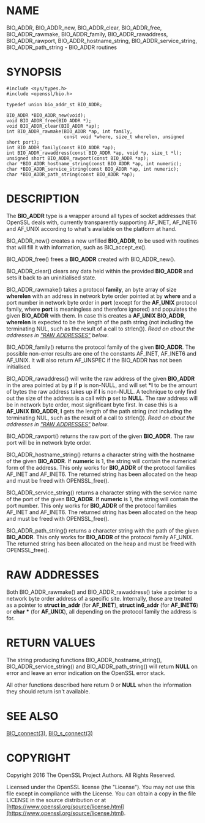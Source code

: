 # NAME

BIO\_ADDR, BIO\_ADDR\_new, BIO\_ADDR\_clear, BIO\_ADDR\_free, BIO\_ADDR\_rawmake,
BIO\_ADDR\_family, BIO\_ADDR\_rawaddress, BIO\_ADDR\_rawport,
BIO\_ADDR\_hostname\_string, BIO\_ADDR\_service\_string,
BIO\_ADDR\_path\_string - BIO\_ADDR routines

# SYNOPSIS

    #include <sys/types.h>
    #include <openssl/bio.h>

    typedef union bio_addr_st BIO_ADDR;

    BIO_ADDR *BIO_ADDR_new(void);
    void BIO_ADDR_free(BIO_ADDR *);
    void BIO_ADDR_clear(BIO_ADDR *ap);
    int BIO_ADDR_rawmake(BIO_ADDR *ap, int family,
                         const void *where, size_t wherelen, unsigned short port);
    int BIO_ADDR_family(const BIO_ADDR *ap);
    int BIO_ADDR_rawaddress(const BIO_ADDR *ap, void *p, size_t *l);
    unsigned short BIO_ADDR_rawport(const BIO_ADDR *ap);
    char *BIO_ADDR_hostname_string(const BIO_ADDR *ap, int numeric);
    char *BIO_ADDR_service_string(const BIO_ADDR *ap, int numeric);
    char *BIO_ADDR_path_string(const BIO_ADDR *ap);

# DESCRIPTION

The **BIO\_ADDR** type is a wrapper around all types of socket
addresses that OpenSSL deals with, currently transparently
supporting AF\_INET, AF\_INET6 and AF\_UNIX according to what's
available on the platform at hand.

BIO\_ADDR\_new() creates a new unfilled **BIO\_ADDR**, to be used
with routines that will fill it with information, such as
BIO\_accept\_ex().

BIO\_ADDR\_free() frees a **BIO\_ADDR** created with BIO\_ADDR\_new().

BIO\_ADDR\_clear() clears any data held within the provided **BIO\_ADDR** and sets
it back to an uninitialised state.

BIO\_ADDR\_rawmake() takes a protocol **family**, an byte array of
size **wherelen** with an address in network byte order pointed at
by **where** and a port number in network byte order in **port** (except
for the **AF\_UNIX** protocol family, where **port** is meaningless and
therefore ignored) and populates the given **BIO\_ADDR** with them.
In case this creates a **AF\_UNIX** **BIO\_ADDR**, **wherelen** is expected
to be the length of the path string (not including the terminating
NUL, such as the result of a call to strlen()).
_Read on about the addresses in ["RAW ADDRESSES"](#raw-addresses) below_.

BIO\_ADDR\_family() returns the protocol family of the given
**BIO\_ADDR**.  The possible non-error results are one of the
constants AF\_INET, AF\_INET6 and AF\_UNIX. It will also return AF\_UNSPEC if the
BIO\_ADDR has not been initialised.

BIO\_ADDR\_rawaddress() will write the raw address of the given
**BIO\_ADDR** in the area pointed at by **p** if **p** is non-NULL,
and will set **\*l** to be the amount of bytes the raw address
takes up if **l** is non-NULL.
A technique to only find out the size of the address is a call
with **p** set to **NULL**.  The raw address will be in network byte
order, most significant byte first.
In case this is a **AF\_UNIX** **BIO\_ADDR**, **l** gets the length of the
path string (not including the terminating NUL, such as the result of
a call to strlen()).
_Read on about the addresses in ["RAW ADDRESSES"](#raw-addresses) below_.

BIO\_ADDR\_rawport() returns the raw port of the given **BIO\_ADDR**.
The raw port will be in network byte order.

BIO\_ADDR\_hostname\_string() returns a character string with the
hostname of the given **BIO\_ADDR**.  If **numeric** is 1, the string
will contain the numerical form of the address.  This only works for
**BIO\_ADDR** of the protocol families AF\_INET and AF\_INET6.  The
returned string has been allocated on the heap and must be freed
with OPENSSL\_free().

BIO\_ADDR\_service\_string() returns a character string with the
service name of the port of the given **BIO\_ADDR**.  If **numeric**
is 1, the string will contain the port number.  This only works
for **BIO\_ADDR** of the protocol families AF\_INET and AF\_INET6.  The
returned string has been allocated on the heap and must be freed
with OPENSSL\_free().

BIO\_ADDR\_path\_string() returns a character string with the path
of the given **BIO\_ADDR**.  This only works for **BIO\_ADDR** of the
protocol family AF\_UNIX.  The returned string has been allocated
on the heap and must be freed with OPENSSL\_free().

# RAW ADDRESSES

Both BIO\_ADDR\_rawmake() and BIO\_ADDR\_rawaddress() take a pointer to a
network byte order address of a specific site.  Internally, those are
treated as a pointer to **struct in\_addr** (for **AF\_INET**), **struct
in6\_addr** (for **AF\_INET6**) or **char \*** (for **AF\_UNIX**), all
depending on the protocol family the address is for.

# RETURN VALUES

The string producing functions BIO\_ADDR\_hostname\_string(),
BIO\_ADDR\_service\_string() and BIO\_ADDR\_path\_string() will
return **NULL** on error and leave an error indication on the
OpenSSL error stack.

All other functions described here return 0 or **NULL** when the
information they should return isn't available.

# SEE ALSO

[BIO\_connect(3)](http://man.he.net/man3/BIO_connect), [BIO\_s\_connect(3)](http://man.he.net/man3/BIO_s_connect)

# COPYRIGHT

Copyright 2016 The OpenSSL Project Authors. All Rights Reserved.

Licensed under the OpenSSL license (the "License").  You may not use
this file except in compliance with the License.  You can obtain a copy
in the file LICENSE in the source distribution or at
[https://www.openssl.org/source/license.html](https://www.openssl.org/source/license.html).

